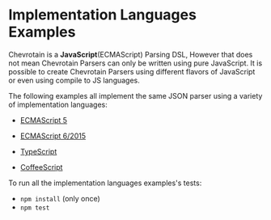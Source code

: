 # Implementation Languages Examples

Chevrotain is a **JavaScript**(ECMAScript) Parsing DSL, However that does not mean Chevrotain Parsers can only be written using
pure JavaScript. It is possible to create Chevrotain Parsers using different flavors of JavaScript or even using
compile to JS languages.

The following examples all implement the same JSON parser using a variety  of implementation languages:

* [ECMAScript 5](https://github.com/SAP/Chevrotain/blob/master/examples/implementation_languages/ecma5/ecma5_json.js)

* [ECMAScript 6/2015](https://github.com/SAP/Chevrotain/blob/master/examples/implementation_languages/ecma6/ecma6_json.js)

* [TypeScript](https://github.com/SAP/Chevrotain/blob/master/examples/implementation_languages/typescript/typescript_json.ts)

* [CoffeeScript](https://github.com/SAP/chevrotain/blob/master/examples/implementation_languages/coffeescript/coffeescript_json.coffee)


To run all the implementation languages examples's tests:
* ```npm install``` (only once)
* ```npm test```
